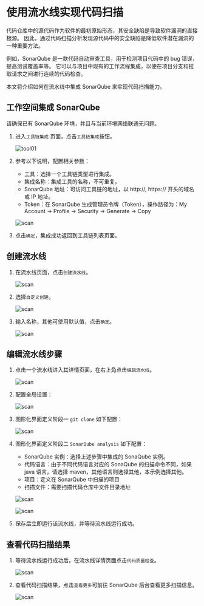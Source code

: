# 使用流水线实现代码扫描

代码仓库中的源代码作为软件的最初原始形态，其安全缺陷是导致软件漏洞的直接根源。
因此，通过代码扫描分析发现源代码中的安全缺陷是降低软件潜在漏洞的一种重要方法。

例如，SonarQube 是一款代码自动审查工具，用于检测项目代码中的 bug 错误，提高测试覆盖率等。
它可以与项目中现有的工作流程集成，以便在项目分支和拉取请求之间进行连续的代码检查。

本文将介绍如何在流水线中集成 SonarQube 来实现代码扫描能力。

## 工作空间集成 SonarQube

请确保已有 SonarQube 环境，并且与当前环境网络联通无问题。

1. 进入`工具链集成` 页面，点击`工具链集成`按钮。

    ![tool01](https://docs.daocloud.io/daocloud-docs-images/docs/amamba/images/tool01.png)

2. 参考以下说明，配置相关参数：

    - 工具：选择一个工具链类型进行集成。
    - 集成名称：集成工具的名称，不可重复。
    - SonarQube 地址：可访问工具链的地址，以 http://, https:// 开头的域名或 IP 地址。
    - Token：在 SonarQube 生成管理员令牌（Token），操作路径为：My Account -> Profile -> Security -> Generate -> Copy

    ![scan](https://docs.daocloud.io/daocloud-docs-images/docs/zh/docs/amamba/images/sonarqube11.png)

3. 点击`确定`，集成成功返回到工具链列表页面。

## 创建流水线

1. 在流水线页面，点击`创建流水线`。

    ![scan](https://docs.daocloud.io/daocloud-docs-images/docs/amamba/images/scanp01.png)

2. 选择`自定义创建`。

    ![scan](https://docs.daocloud.io/daocloud-docs-images/docs/amamba/images/scanp02.png)

3. 输入名称，其他可使用默认值，点击`确定`。

    ![scan](https://docs.daocloud.io/daocloud-docs-images/docs/zh/docs/amamba/images/sonarqube12.png)

## 编辑流水线步骤

1. 点击一个流水线进入其详情页面，在右上角点击`编辑流水线`。

    ![scan](https://docs.daocloud.io/daocloud-docs-images/docs/zh/docs/amamba/images/sonarqube13.png)

2. 配置全局设置：

    ![scan](https://docs.daocloud.io/daocloud-docs-images/docs/zh/docs/amamba/images/sonarqube14.png)

3. 图形化界面定义阶段一 `git clone` 如下配置：

    ![scan](https://docs.daocloud.io/daocloud-docs-images/docs/zh/docs/amamba/images/sonarqube15.png)

4. 图形化界面定义阶段二 `SonarQube analysis` 如下配置：

   - SonarQube 实例：选择上述步骤中集成的 SonaQube 实例。
   - 代码语言：由于不同代码语言对应的 SonaQube 的扫描命令不同，如果 java 语言，请选择 maven，其他语言则选择其他，本示例选择其他。
   - 项目：定义在 SonarQube 中扫描的项目
   - 扫描文件：需要扫描代码仓库中文件目录地址

    ![scan](https://docs.daocloud.io/daocloud-docs-images/docs/zh/docs/amamba/images/sonarqube16.png)
    
    ![scan](https://docs.daocloud.io/daocloud-docs-images/docs/zh/docs/amamba/images/sonarqube17.png)

5. 保存后立即运行该流水线，并等待流水线运行成功。

## 查看代码扫描结果

1. 等待流水线运行成功后，在流水线详情页面点击`代码质量检查`。

    ![scan](https://docs.daocloud.io/daocloud-docs-images/docs/zh/docs/amamba/images/sonarqube18.png)

2. 查看代码扫描结果，点击`查看更多`可前往 SonarQube 后台查看更多扫描信息。

    ![scan](https://docs.daocloud.io/daocloud-docs-images/docs/zh/docs/amamba/images/sonarqube19.png)
